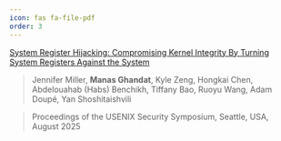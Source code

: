 ```yaml
---
icon: fas fa-file-pdf
order: 3
---
```


<a href="https://raw.githubusercontent.com/manasghandat/manasghandat.github.io/master/assets/publications/ret2entry.pdf">System Register Hijacking: Compromising Kernel Integrity By Turning System Registers Against the System</a>
> Jennifer Miller, **Manas Ghandat**, Kyle Zeng, Hongkai Chen, Abdelouahab (Habs) Benchikh, Tiffany Bao, Ruoyu Wang, Adam Doupé, Yan Shoshitaishvili

> Proceedings of the USENIX Security Symposium, Seattle, USA, August 2025